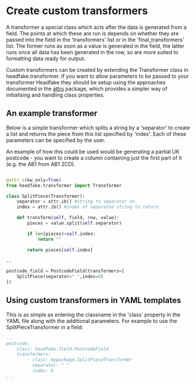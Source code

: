 # Create custom transformers

A transformer a special class which acts after the data is generated from a field. The points at which these are run is depends on whether they are passed into the field in the 'transformers' list or in the 'final_transformers' list.
The former runs as soon as a value is generated in the field, the latter runs once all data has been generated in the row, so are more suited to formatting data ready for output.

Custom transformers can be created by extending the Transformer class in headfake.transformer. If you want to allow parameters to be passed to your transformer Headfake they should be setup using the approaches documented in the [attrs](https://www.attrs.org) package, which provides a simpler way of initialising and handling class properties.


## An example transformer
Below is a simple transformer which splits a string by a 'separator' to create a list and returns the piece from this list specified by 'index'. Each of these parameters can be specified by the user.

An example of how this could be used would be generating a partial UK postcode - you want to create a column containing just the first part of it (e.g. the AB1 from AB1 2CD).

```python

@attr.s(kw_only=True)
from headfake.transformer import Transformer

class SplitPiece(Transformer):
    separator = attr.ib() #string to separator on
	index = attr.ib() #index of separated string to return

    def transform(self, field, row, value):
    	pieces = value.split(self.separator)

		if len(pieces)<self.index:
			return ""

    	return pieces[self.index]

..

postcode_field = PostcodeField(transformers=[
	SplitPiece(separator=" ",index=0)
])
```

## Using custom transformers in YAML templates

This is as simple as entering the classname in the 'class' property in the YAML file along with the additional parameters. For example to use the SplitPieceTransformer in a field:

```yaml
...
postcode:
	class: headfake.field.PostcodeField
	transformers:
		- class: mypackage.SplitPieceTransformer
		  separator: " "
		  index: 0
...
```
